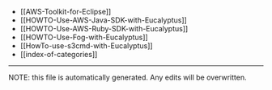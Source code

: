 * [[AWS-Toolkit-for-Eclipse]]
* [[HOWTO-Use-AWS-Java-SDK-with-Eucalyptus]]
* [[HOWTO-Use-AWS-Ruby-SDK-with-Eucalyptus]]
* [[HOWTO-Use-Fog-with-Eucalyptus]]
* [[HowTo-use-s3cmd-with-Eucalyptus]]
* [[index-of-categories]]

*****
NOTE: this file is automatically generated. Any edits will be overwritten.
